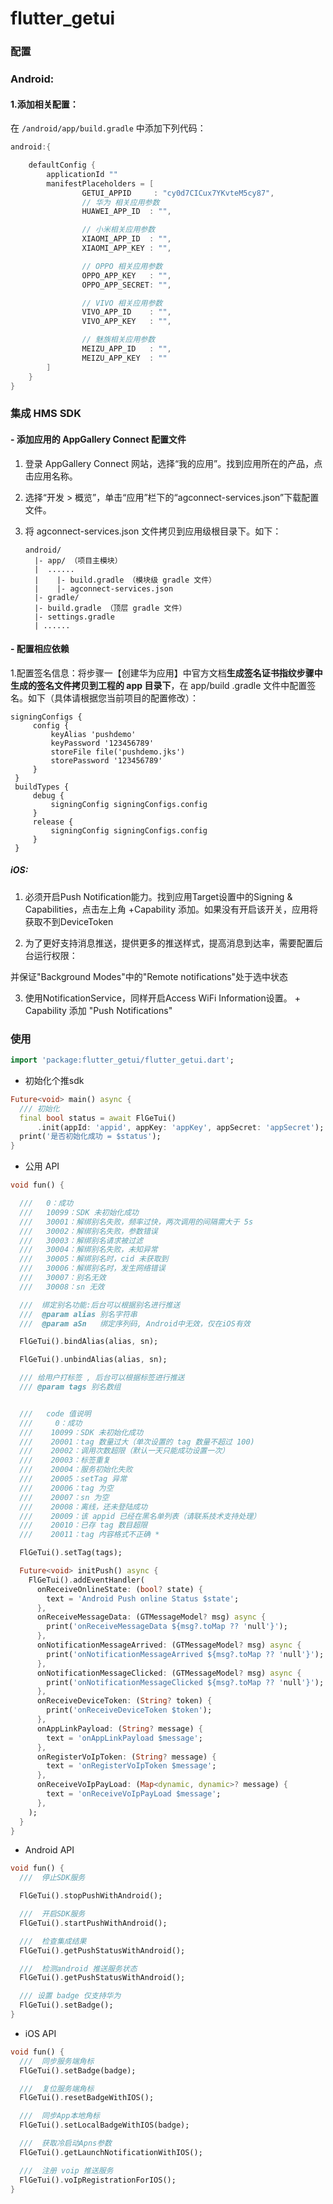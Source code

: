 # flutter_getui

### 配置

### Android:

#### 1.添加相关配置：

在 `/android/app/build.gradle` 中添加下列代码：

```groovy
android:{

    defaultConfig {
        applicationId ""
        manifestPlaceholders = [
                GETUI_APPID     : "cy0d7CICux7YKvteM5cy87",
                // 华为 相关应用参数
                HUAWEI_APP_ID  : "",

                // 小米相关应用参数
                XIAOMI_APP_ID  : "",
                XIAOMI_APP_KEY : "",

                // OPPO 相关应用参数
                OPPO_APP_KEY   : "",
                OPPO_APP_SECRET: "",

                // VIVO 相关应用参数
                VIVO_APP_ID    : "",
                VIVO_APP_KEY   : "",

                // 魅族相关应用参数
                MEIZU_APP_ID   : "",
                MEIZU_APP_KEY  : ""
        ]
    }
}
```

### 集成 HMS SDK

#### - 添加应用的 AppGallery Connect 配置文件

1. 登录 AppGallery Connect 网站，选择“我的应用”。找到应用所在的产品，点击应用名称。

2. 选择“开发 > 概览”，单击“应用”栏下的“agconnect-services.json”下载配置文件。

3. 将 agconnect-services.json 文件拷贝到应用级根目录下。如下：

   ```
   android/
     |- app/ （项目主模块）
     |  ......
     |    |- build.gradle （模块级 gradle 文件）
     |    |- agconnect-services.json 
     |- gradle/
     |- build.gradle （顶层 gradle 文件）
     |- settings.gradle
     | ......
   ```

#### - 配置相应依赖

1.配置签名信息：将步骤一【创建华为应用】中官方文档**生成签名证书指纹步骤中生成的签名文件拷贝到工程的 app 目录下**，在 app/build
.gradle 文件中配置签名。如下（具体请根据您当前项目的配置修改）：

```
signingConfigs {
     config {
         keyAlias 'pushdemo'
         keyPassword '123456789'
         storeFile file('pushdemo.jks')
         storePassword '123456789'
     }
 }
 buildTypes {
     debug {
         signingConfig signingConfigs.config
     }
     release {
         signingConfig signingConfigs.config
     }
 }
```

##### iOS:

1. 必须开启Push Notification能力。找到应用Target设置中的Signing & Capabilities，点击左上角
   +Capability 添加。如果没有开启该开关，应用将获取不到DeviceToken

2. 为了更好支持消息推送，提供更多的推送样式，提高消息到达率，需要配置后台运行权限：

并保证"Background Modes"中的"Remote notifications"处于选中状态

3. 使用NotificationService，同样开启Access WiFi Information设置。 + Capability 添加 "Push
   Notifications"

### 使用

```dart
import 'package:flutter_getui/flutter_getui.dart';

```

- 初始化个推sdk

```dart
Future<void> main() async {
  /// 初始化
  final bool status = await FlGeTui()
      .init(appId: 'appid', appKey: 'appKey', appSecret: 'appSecret');
  print('是否初始化成功 = $status');
}
```

- 公用 API

```dart
void fun() {

  ///   0：成功
  ///   10099：SDK 未初始化成功
  ///   30001：解绑别名失败，频率过快，两次调用的间隔需大于 5s
  ///   30002：解绑别名失败，参数错误
  ///   30003：解绑别名请求被过滤
  ///   30004：解绑别名失败，未知异常
  ///   30005：解绑别名时，cid 未获取到
  ///   30006：解绑别名时，发生网络错误
  ///   30007：别名无效
  ///   30008：sn 无效

  ///  绑定别名功能:后台可以根据别名进行推送
  ///  @param alias 别名字符串
  ///  @param aSn   绑定序列码, Android中无效，仅在iOS有效

  FlGeTui().bindAlias(alias, sn);

  FlGeTui().unbindAlias(alias, sn);

  /// 给用户打标签 , 后台可以根据标签进行推送
  /// @param tags 别名数组


  ///   code 值说明
  ///     0：成功
  ///    10099：SDK 未初始化成功
  ///    20001：tag 数量过大（单次设置的 tag 数量不超过 100)
  ///    20002：调用次数超限（默认一天只能成功设置一次）
  ///    20003：标签重复
  ///    20004：服务初始化失败
  ///    20005：setTag 异常
  ///    20006：tag 为空
  ///    20007：sn 为空
  ///    20008：离线，还未登陆成功
  ///    20009：该 appid 已经在黑名单列表（请联系技术支持处理）
  ///    20010：已存 tag 数目超限
  ///    20011：tag 内容格式不正确 *

  FlGeTui().setTag(tags);

  Future<void> initPush() async {
    FlGeTui().addEventHandler(
      onReceiveOnlineState: (bool? state) {
        text = 'Android Push online Status $state';
      },
      onReceiveMessageData: (GTMessageModel? msg) async {
        print('onReceiveMessageData ${msg?.toMap ?? 'null'}');
      },
      onNotificationMessageArrived: (GTMessageModel? msg) async {
        print('onNotificationMessageArrived ${msg?.toMap ?? 'null'}');
      },
      onNotificationMessageClicked: (GTMessageModel? msg) async {
        print('onNotificationMessageClicked ${msg?.toMap ?? 'null'}');
      },
      onReceiveDeviceToken: (String? token) {
        print('onReceiveDeviceToken $token');
      },
      onAppLinkPayload: (String? message) {
        text = 'onAppLinkPayload $message';
      },
      onRegisterVoIpToken: (String? message) {
        text = 'onRegisterVoIpToken $message';
      },
      onReceiveVoIpPayLoad: (Map<dynamic, dynamic>? message) {
        text = 'onReceiveVoIpPayLoad $message';
      },
    );
  }
}

```

- Android API

```dart
void fun() {
  ///  停止SDK服务

  FlGeTui().stopPushWithAndroid();

  ///  开启SDK服务
  FlGeTui().startPushWithAndroid();

  ///  检查集成结果
  FlGeTui().getPushStatusWithAndroid();

  ///  检测android 推送服务状态
  FlGeTui().getPushStatusWithAndroid();

  /// 设置 badge 仅支持华为
  FlGeTui().setBadge();
}
```

- iOS API

```dart
void fun() {
  ///  同步服务端角标
  FlGeTui().setBadge(badge);

  ///  复位服务端角标
  FlGeTui().resetBadgeWithIOS();

  ///  同步App本地角标
  FlGeTui().setLocalBadgeWithIOS(badge);

  ///  获取冷启动Apns参数
  FlGeTui().getLaunchNotificationWithIOS();

  ///  注册 voip 推送服务
  FlGeTui().voIpRegistrationForIOS();
}
```


